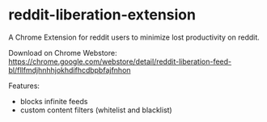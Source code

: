 # reddit-liberation-extension
 A Chrome Extension for reddit users to minimize lost productivity on reddit.
 
 Download on Chrome Webstore: https://chrome.google.com/webstore/detail/reddit-liberation-feed-bl/fllfmdjhnhhjokhdifhcdbpbfajfnhon
 
 Features:
 - blocks infinite feeds
 - custom content filters (whitelist and blacklist)
